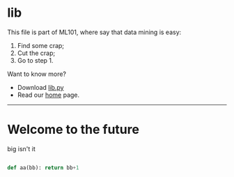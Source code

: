 # lib

This file is part of ML101, where say that data mining is easy:

1. Find some crap;
2. Cut the crap;
3. Go to step 1.

Want to know more? 

+ Download [lib.py](https://github.com/ai-se/blob/master/timm/m101/src/lib.py)
+ Read our [home](README.md) page.

____


# Welcome to the future

big isn't it

````python

def aa(bb): return bb+1
````
